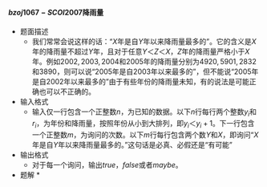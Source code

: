 #### $bzoj1067-SCOI2007$降雨量

* 题面描述
  * 我们常常会说这样的话：“$X$年是自$Y$年以来降雨量最多的”。它的含义是$X$年的降雨量不超过$Y$年，且对于任意$Y＜Z＜X$，$Z$年的降雨量严格小于$X$年。例如$2002,2003,2004$和$2005$年的降雨量分别为$4920,5901,2832$和$3890$，则可以说“$2005$年是自$2003$年以来最多的”，但不能说“$2005$年是自$2002$年以来最多的”由于有些年份的降雨量未知，有的说法是可能正确也可以不正确的。
* 输入格式
  * 输入仅一行包含一个正整数$n$，为已知的数据。以下$n$行每行两个整数$y_i$和$r_i$，为年份和降雨量，按照年份从小到大排列，即$y_i＜y_i+1$。下一行包含一个正整数$m$，为询问的次数。以下$m$行每行包含两个数$Y$和$X$，即询问“$X$年是自$Y$年以来降雨量最多的。”这句话是必真、必假还是“有可能”
* 输出格式
  * 对于每一个询问，输出$true$，$false$或者$maybe$。
* 题解
  * 